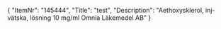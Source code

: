 {
  "ItemNr": "145444",
  "Title": "test",
  "Description": "Aethoxysklerol, inj-vätska, lösning 10 mg/ml Omnia Läkemedel AB"
}